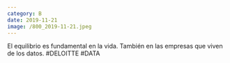 ```yaml
--- 
category: B 
date: 2019-11-21 
image: /800_2019-11-21.jpeg 
--- 
```


El equilibrio es fundamental en la vida. También en las empresas que viven de los datos. #DELOITTE #DATA